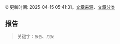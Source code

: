 :alarm_clock: 更新时间: 2025-04-15 05:41:31。[文章来源](/README.md)、[文章分类](/TAGS.md)

## 报告


> 关键字：`报告`、`月报`



